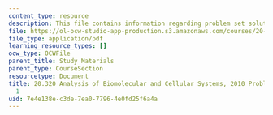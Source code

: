 ```yaml
---
content_type: resource
description: This file contains information regarding problem set solutions 1.
file: https://ol-ocw-studio-app-production.s3.amazonaws.com/courses/20-320-analysis-of-biomolecular-and-cellular-systems-fall-2012/7e4e138ec3de7ea077964e0fd25f6a4a_MIT20_320F12_Fa2010_PS1_so.pdf
file_type: application/pdf
learning_resource_types: []
ocw_type: OCWFile
parent_title: Study Materials
parent_type: CourseSection
resourcetype: Document
title: 20.320 Analysis of Biomolecular and Cellular Systems, 2010 Problem Set Solutions
  1
uid: 7e4e138e-c3de-7ea0-7796-4e0fd25f6a4a
---
```

